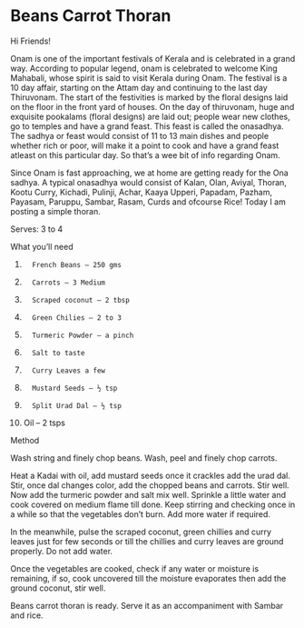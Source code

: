 #  Beans Carrot Thoran

Hi Friends!

Onam is one of the important festivals of Kerala and is celebrated in a grand way. According to popular legend, onam is celebrated to welcome King Mahabali, whose spirit is said to visit Kerala during Onam. The festival is a 10 day affair, starting on the Attam day and continuing to the last day Thiruvonam. The start of the festivities is marked by the floral designs laid on the floor in the front yard of houses. On the day of thiruvonam, huge and exquisite pookalams (floral designs) are laid out; people wear new clothes, go to temples and have a grand feast. This feast is called the onasadhya. The sadhya or feast would consist of 11 to 13 main dishes and people whether rich or poor, will make it a point to cook and have a grand feast atleast on this particular day. So that’s a wee bit of info regarding Onam.

Since Onam is fast approaching, we at home are getting ready for the Ona sadhya. A typical onasadhya would consist of Kalan, Olan, Aviyal, Thoran, Kootu Curry, Kichadi, Pulinji, Achar, Kaaya Upperi, Papadam, Pazham, Payasam, Paruppu, Sambar, Rasam, Curds and ofcourse Rice! Today I am posting a simple thoran.



Serves: 3 to 4

What you’ll need

1.       French Beans – 250 gms
2.       Carrots – 3 Medium
3.       Scraped coconut – 2 tbsp
4.       Green Chilies – 2 to 3
5.       Turmeric Powder – a pinch
6.       Salt to taste
7.       Curry Leaves a few
8.       Mustard Seeds – ½ tsp
9.       Split Urad Dal – ½ tsp
10.   Oil – 2 tsps

Method

Wash string and finely chop beans. Wash, peel and finely chop carrots.

Heat a Kadai with oil, add mustard seeds once it crackles add the urad dal. Stir, once dal changes color, add the chopped beans and carrots. Stir well. Now add the turmeric powder and salt mix well. Sprinkle a little water and cook covered on medium flame till done. Keep stirring and checking once in a while so that the vegetables don’t burn. Add more water if required.

In the meanwhile, pulse the scraped coconut, green chillies and curry leaves just for few seconds or till the chillies and curry leaves are ground properly. Do not add water.

Once the vegetables are cooked, check if any water or moisture is remaining, if so, cook uncovered till the moisture evaporates then add the ground coconut, stir well.



Beans carrot thoran is ready. Serve it as an accompaniment with Sambar and rice.